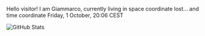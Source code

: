Hello visitor! I am Giammarco, currently living in space coordinate lost... and time coordinate Friday, 1 October, 20:06 CEST

![GitHub Stats](https://github-readme-stats.vercel.app/api?username=grcasanova)
